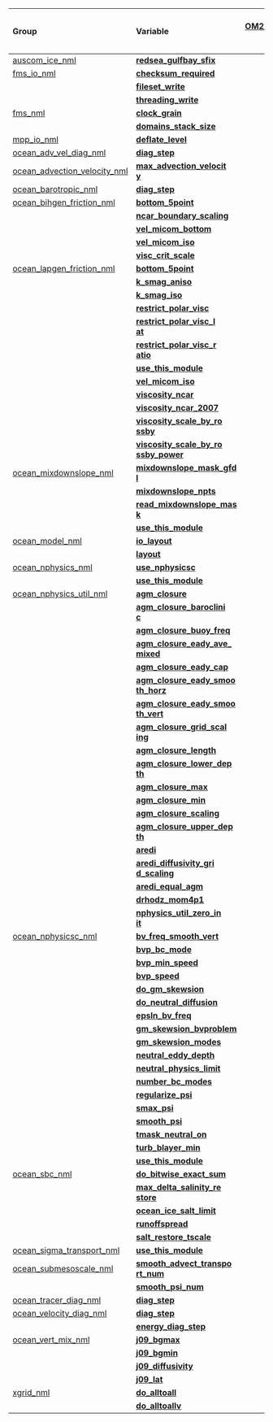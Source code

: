 | Group                 | Variable                  | [ACCESS-OM2_1deg_jra55_ryf/<br>ocean/<br>input.nml](https://github.com/COSIMA/1deg_jra55_ryf/blob/c7f15f671b3417c52e8ecd77d5fe9b4d38429452/ocean/input.nml) | [ACCESS-OM2_025deg_jra55_ryf/<br>ocean/<br>input.nml](https://github.com/COSIMA/025deg_jra55_ryf/blob/0b4f66537484bbf37d6abce539f6857cbf745897/ocean/input.nml) | [ACCESS-OM2_01deg_jra55_ryf/<br>ocean/<br>input.nml](https://github.com/COSIMA/01deg_jra55_ryf/blob/7c6613ae514bfebb4cd32ca3ed21a7e8efcf4c62/ocean/input.nml) |
| :-------------------- | :------------------------ | --------------: | --------------: | --------------: |
| [auscom_ice_nml       ](https://github.com/mom-ocean/MOM5/search?q=auscom_ice_nml) | [**redsea_gulfbay_sfix**  ](https://github.com/mom-ocean/MOM5/search?q=redsea_gulfbay_sfix) |           False |                 |                 |
| [fms_io_nml           ](https://github.com/mom-ocean/MOM5/search?q=fms_io_nml) | [**checksum_required**    ](https://github.com/mom-ocean/MOM5/search?q=checksum_required) |                 |                 |           False |
|                       | [**fileset_write**        ](https://github.com/mom-ocean/MOM5/search?q=fileset_write) |        'single' |        'single' |         'multi' |
|                       | [**threading_write**      ](https://github.com/mom-ocean/MOM5/search?q=threading_write) |        'single' |        'single' |         'multi' |
| [fms_nml              ](https://github.com/mom-ocean/MOM5/search?q=fms_nml) | [**clock_grain**          ](https://github.com/mom-ocean/MOM5/search?q=clock_grain) |          'LOOP' |          'LOOP' |       'ROUTINE' |
|                       | [**domains_stack_size**   ](https://github.com/mom-ocean/MOM5/search?q=domains_stack_size) |          115200 |                 |          115200 |
| [mpp_io_nml           ](https://github.com/mom-ocean/MOM5/search?q=mpp_io_nml) | [**deflate_level**        ](https://github.com/mom-ocean/MOM5/search?q=deflate_level) |              -1 |               5 |               5 |
| [ocean_adv_vel_diag_nml](https://github.com/mom-ocean/MOM5/search?q=ocean_adv_vel_diag_nml) | [**diag_step**            ](https://github.com/mom-ocean/MOM5/search?q=diag_step) |            4320 |            4320 |             576 |
| [ocean_advection_velocity_nml](https://github.com/mom-ocean/MOM5/search?q=ocean_advection_velocity_nml) | [**max_advection_velocit<br>y**](https://github.com/mom-ocean/MOM5/search?q=max_advection_velocity) |        0.5 |             0.5 |             0.3 |
| [ocean_barotropic_nml ](https://github.com/mom-ocean/MOM5/search?q=ocean_barotropic_nml) | [**diag_step**            ](https://github.com/mom-ocean/MOM5/search?q=diag_step) |            4320 |            4320 |             576 |
| [ocean_bihgen_friction_nml](https://github.com/mom-ocean/MOM5/search?q=ocean_bihgen_friction_nml) | [**bottom_5point**        ](https://github.com/mom-ocean/MOM5/search?q=bottom_5point) |            True |           False |           False |
|                       | [**ncar_boundary_scaling**](https://github.com/mom-ocean/MOM5/search?q=ncar_boundary_scaling) |            True |           False |           False |
|                       | [**vel_micom_bottom**     ](https://github.com/mom-ocean/MOM5/search?q=vel_micom_bottom) |            0.01 |             0.0 |             0.0 |
|                       | [**vel_micom_iso**        ](https://github.com/mom-ocean/MOM5/search?q=vel_micom_iso) |            0.04 |             0.0 |             0.0 |
|                       | [**visc_crit_scale**      ](https://github.com/mom-ocean/MOM5/search?q=visc_crit_scale) |            0.25 |             1.0 |             1.0 |
| [ocean_lapgen_friction_nml](https://github.com/mom-ocean/MOM5/search?q=ocean_lapgen_friction_nml) | [**bottom_5point**        ](https://github.com/mom-ocean/MOM5/search?q=bottom_5point) |            True |                 |                 |
|                       | [**k_smag_aniso**         ](https://github.com/mom-ocean/MOM5/search?q=k_smag_aniso) |             0.0 |                 |                 |
|                       | [**k_smag_iso**           ](https://github.com/mom-ocean/MOM5/search?q=k_smag_iso) |             0.0 |                 |                 |
|                       | [**restrict_polar_visc**  ](https://github.com/mom-ocean/MOM5/search?q=restrict_polar_visc) |            True |                 |                 |
|                       | [**restrict_polar_visc_l<br>at**](https://github.com/mom-ocean/MOM5/search?q=restrict_polar_visc_lat) |      60.0 |                 |                 |
|                       | [**restrict_polar_visc_r<br>atio**](https://github.com/mom-ocean/MOM5/search?q=restrict_polar_visc_ratio) |    0.35 |                 |                 |
|                       | [**use_this_module**      ](https://github.com/mom-ocean/MOM5/search?q=use_this_module) |            True |           False |           False |
|                       | [**vel_micom_iso**        ](https://github.com/mom-ocean/MOM5/search?q=vel_micom_iso) |             0.1 |                 |                 |
|                       | [**viscosity_ncar**       ](https://github.com/mom-ocean/MOM5/search?q=viscosity_ncar) |           False |                 |                 |
|                       | [**viscosity_ncar_2007**  ](https://github.com/mom-ocean/MOM5/search?q=viscosity_ncar_2007) |           False |                 |                 |
|                       | [**viscosity_scale_by_ro<br>ssby**](https://github.com/mom-ocean/MOM5/search?q=viscosity_scale_by_rossby) |    True |                 |                 |
|                       | [**viscosity_scale_by_ro<br>ssby_power**](https://github.com/mom-ocean/MOM5/search?q=viscosity_scale_by_rossby_power) | 4.0 |               |                 |
| [ocean_mixdownslope_nml](https://github.com/mom-ocean/MOM5/search?q=ocean_mixdownslope_nml) | [**mixdownslope_mask_gfd<br>l**](https://github.com/mom-ocean/MOM5/search?q=mixdownslope_mask_gfdl) |      False |                 |                 |
|                       | [**mixdownslope_npts**    ](https://github.com/mom-ocean/MOM5/search?q=mixdownslope_npts) |               4 |                 |                 |
|                       | [**read_mixdownslope_mas<br>k**](https://github.com/mom-ocean/MOM5/search?q=read_mixdownslope_mask) |      False |                 |                 |
|                       | [**use_this_module**      ](https://github.com/mom-ocean/MOM5/search?q=use_this_module) |            True |           False |           False |
| [ocean_model_nml      ](https://github.com/mom-ocean/MOM5/search?q=ocean_model_nml) | [**io_layout**            ](https://github.com/mom-ocean/MOM5/search?q=io_layout) |          [4, 3] |          [6, 5] |          [5, 5] |
|                       | [**layout**               ](https://github.com/mom-ocean/MOM5/search?q=layout) |        [16, 15] |        [48, 40] |        [80, 75] |
| [ocean_nphysics_nml   ](https://github.com/mom-ocean/MOM5/search?q=ocean_nphysics_nml) | [**use_nphysicsc**        ](https://github.com/mom-ocean/MOM5/search?q=use_nphysicsc) |            True |            True |           False |
|                       | [**use_this_module**      ](https://github.com/mom-ocean/MOM5/search?q=use_this_module) |            True |            True |           False |
| [ocean_nphysics_util_nml](https://github.com/mom-ocean/MOM5/search?q=ocean_nphysics_util_nml) | [**agm_closure**          ](https://github.com/mom-ocean/MOM5/search?q=agm_closure) |            True |            True |                 |
|                       | [**agm_closure_baroclini<br>c**](https://github.com/mom-ocean/MOM5/search?q=agm_closure_baroclinic) |       True |            True |                 |
|                       | [**agm_closure_buoy_freq**](https://github.com/mom-ocean/MOM5/search?q=agm_closure_buoy_freq) |           0.004 |           0.004 |                 |
|                       | [**agm_closure_eady_ave_<br>mixed**](https://github.com/mom-ocean/MOM5/search?q=agm_closure_eady_ave_mixed) |   True |            True |                 |
|                       | [**agm_closure_eady_cap** ](https://github.com/mom-ocean/MOM5/search?q=agm_closure_eady_cap) |            True |            True |                 |
|                       | [**agm_closure_eady_smoo<br>th_horz**](https://github.com/mom-ocean/MOM5/search?q=agm_closure_eady_smooth_horz) | True |            True |                 |
|                       | [**agm_closure_eady_smoo<br>th_vert**](https://github.com/mom-ocean/MOM5/search?q=agm_closure_eady_smooth_vert) | True |            True |                 |
|                       | [**agm_closure_grid_scal<br>ing**](https://github.com/mom-ocean/MOM5/search?q=agm_closure_grid_scaling) |     True |            True |                 |
|                       | [**agm_closure_length**   ](https://github.com/mom-ocean/MOM5/search?q=agm_closure_length) |         50000.0 |         20000.0 |                 |
|                       | [**agm_closure_lower_dep<br>th**](https://github.com/mom-ocean/MOM5/search?q=agm_closure_lower_depth) |    2000.0 |          2000.0 |                 |
|                       | [**agm_closure_max**      ](https://github.com/mom-ocean/MOM5/search?q=agm_closure_max) |           600.0 |           200.0 |                 |
|                       | [**agm_closure_min**      ](https://github.com/mom-ocean/MOM5/search?q=agm_closure_min) |            50.0 |             1.0 |                 |
|                       | [**agm_closure_scaling**  ](https://github.com/mom-ocean/MOM5/search?q=agm_closure_scaling) |            0.07 |            0.07 |                 |
|                       | [**agm_closure_upper_dep<br>th**](https://github.com/mom-ocean/MOM5/search?q=agm_closure_upper_depth) |     100.0 |           100.0 |                 |
|                       | [**aredi**                ](https://github.com/mom-ocean/MOM5/search?q=aredi) |           600.0 |           200.0 |                 |
|                       | [**aredi_diffusivity_gri<br>d_scaling**](https://github.com/mom-ocean/MOM5/search?q=aredi_diffusivity_grid_scaling) |    |            True |                 |
|                       | [**aredi_equal_agm**      ](https://github.com/mom-ocean/MOM5/search?q=aredi_equal_agm) |           False |           False |                 |
|                       | [**drhodz_mom4p1**        ](https://github.com/mom-ocean/MOM5/search?q=drhodz_mom4p1) |            True |            True |                 |
|                       | [**nphysics_util_zero_in<br>it**](https://github.com/mom-ocean/MOM5/search?q=nphysics_util_zero_init) |      True |            True |                 |
| [ocean_nphysicsc_nml  ](https://github.com/mom-ocean/MOM5/search?q=ocean_nphysicsc_nml) | [**bv_freq_smooth_vert**  ](https://github.com/mom-ocean/MOM5/search?q=bv_freq_smooth_vert) |            True |            True |                 |
|                       | [**bvp_bc_mode**          ](https://github.com/mom-ocean/MOM5/search?q=bvp_bc_mode) |               2 |               2 |                 |
|                       | [**bvp_min_speed**        ](https://github.com/mom-ocean/MOM5/search?q=bvp_min_speed) |             0.1 |             0.1 |                 |
|                       | [**bvp_speed**            ](https://github.com/mom-ocean/MOM5/search?q=bvp_speed) |             0.0 |             0.0 |                 |
|                       | [**do_gm_skewsion**       ](https://github.com/mom-ocean/MOM5/search?q=do_gm_skewsion) |            True |            True |                 |
|                       | [**do_neutral_diffusion** ](https://github.com/mom-ocean/MOM5/search?q=do_neutral_diffusion) |            True |            True |                 |
|                       | [**epsln_bv_freq**        ](https://github.com/mom-ocean/MOM5/search?q=epsln_bv_freq) |           1e-12 |           1e-12 |                 |
|                       | [**gm_skewsion_bvproblem**](https://github.com/mom-ocean/MOM5/search?q=gm_skewsion_bvproblem) |            True |            True |                 |
|                       | [**gm_skewsion_modes**    ](https://github.com/mom-ocean/MOM5/search?q=gm_skewsion_modes) |           False |           False |                 |
|                       | [**neutral_eddy_depth**   ](https://github.com/mom-ocean/MOM5/search?q=neutral_eddy_depth) |            True |            True |                 |
|                       | [**neutral_physics_limit**](https://github.com/mom-ocean/MOM5/search?q=neutral_physics_limit) |            True |            True |                 |
|                       | [**number_bc_modes**      ](https://github.com/mom-ocean/MOM5/search?q=number_bc_modes) |               2 |               2 |                 |
|                       | [**regularize_psi**       ](https://github.com/mom-ocean/MOM5/search?q=regularize_psi) |           False |           False |                 |
|                       | [**smax_psi**             ](https://github.com/mom-ocean/MOM5/search?q=smax_psi) |            0.01 |            0.01 |                 |
|                       | [**smooth_psi**           ](https://github.com/mom-ocean/MOM5/search?q=smooth_psi) |            True |            True |                 |
|                       | [**tmask_neutral_on**     ](https://github.com/mom-ocean/MOM5/search?q=tmask_neutral_on) |            True |            True |                 |
|                       | [**turb_blayer_min**      ](https://github.com/mom-ocean/MOM5/search?q=turb_blayer_min) |            50.0 |            50.0 |                 |
|                       | [**use_this_module**      ](https://github.com/mom-ocean/MOM5/search?q=use_this_module) |            True |            True |           False |
| [ocean_sbc_nml        ](https://github.com/mom-ocean/MOM5/search?q=ocean_sbc_nml) | [**do_bitwise_exact_sum** ](https://github.com/mom-ocean/MOM5/search?q=do_bitwise_exact_sum) |            True |           False |           False |
|                       | [**max_delta_salinity_re<br>store**](https://github.com/mom-ocean/MOM5/search?q=max_delta_salinity_restore) |   -0.5 |             0.5 |             0.5 |
|                       | [**ocean_ice_salt_limit** ](https://github.com/mom-ocean/MOM5/search?q=ocean_ice_salt_limit) |                 |           0.006 |           0.006 |
|                       | [**runoffspread**         ](https://github.com/mom-ocean/MOM5/search?q=runoffspread) |                 |                 |           False |
|                       | [**salt_restore_tscale**  ](https://github.com/mom-ocean/MOM5/search?q=salt_restore_tscale) |           21.28 |           21.28 |            10.0 |
| [ocean_sigma_transport_nml](https://github.com/mom-ocean/MOM5/search?q=ocean_sigma_transport_nml) | [**use_this_module**      ](https://github.com/mom-ocean/MOM5/search?q=use_this_module) |            True |           False |           False |
| [ocean_submesoscale_nml](https://github.com/mom-ocean/MOM5/search?q=ocean_submesoscale_nml) | [**smooth_advect_transpo<br>rt_num**](https://github.com/mom-ocean/MOM5/search?q=smooth_advect_transport_num) |     2 |               4 |               4 |
|                       | [**smooth_psi_num**       ](https://github.com/mom-ocean/MOM5/search?q=smooth_psi_num) |               2 |               3 |               3 |
| [ocean_tracer_diag_nml](https://github.com/mom-ocean/MOM5/search?q=ocean_tracer_diag_nml) | [**diag_step**            ](https://github.com/mom-ocean/MOM5/search?q=diag_step) |            4320 |            4320 |             576 |
| [ocean_velocity_diag_nml](https://github.com/mom-ocean/MOM5/search?q=ocean_velocity_diag_nml) | [**diag_step**            ](https://github.com/mom-ocean/MOM5/search?q=diag_step) |            4320 |            4320 |             576 |
|                       | [**energy_diag_step**     ](https://github.com/mom-ocean/MOM5/search?q=energy_diag_step) |            4320 |            4320 |            5760 |
| [ocean_vert_mix_nml   ](https://github.com/mom-ocean/MOM5/search?q=ocean_vert_mix_nml) | [**j09_bgmax**            ](https://github.com/mom-ocean/MOM5/search?q=j09_bgmax) |           5e-06 |                 |           1e-06 |
|                       | [**j09_bgmin**            ](https://github.com/mom-ocean/MOM5/search?q=j09_bgmin) |           1e-06 |                 |           1e-06 |
|                       | [**j09_diffusivity**      ](https://github.com/mom-ocean/MOM5/search?q=j09_diffusivity) |            True |                 |            True |
|                       | [**j09_lat**              ](https://github.com/mom-ocean/MOM5/search?q=j09_lat) |            20.0 |                 |            20.0 |
| [xgrid_nml            ](https://github.com/mom-ocean/MOM5/search?q=xgrid_nml) | [**do_alltoall**          ](https://github.com/mom-ocean/MOM5/search?q=do_alltoall) |                 |                 |            True |
|                       | [**do_alltoallv**         ](https://github.com/mom-ocean/MOM5/search?q=do_alltoallv) |                 |                 |            True |

